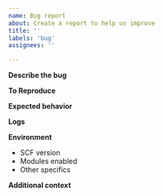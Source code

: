 ```yaml
---
name: Bug report
about: Create a report to help us improve
title: ''
labels: 'bug'
assignees: ''

---
```


**Describe the bug**
<!---  A clear and concise description of what the bug is. -->

**To Reproduce**
<!---  Steps to reproduce the behavior -->

**Expected behavior**
<!---  A clear and concise description of what you expected to happen. -->

**Logs**
<!---  If applicable, add screenshots to help explain your problem. -->

**Environment**
 - SCF version
 - Modules enabled
 - Other specifics

**Additional context**
<!---  Add any other context about the problem here. -->
